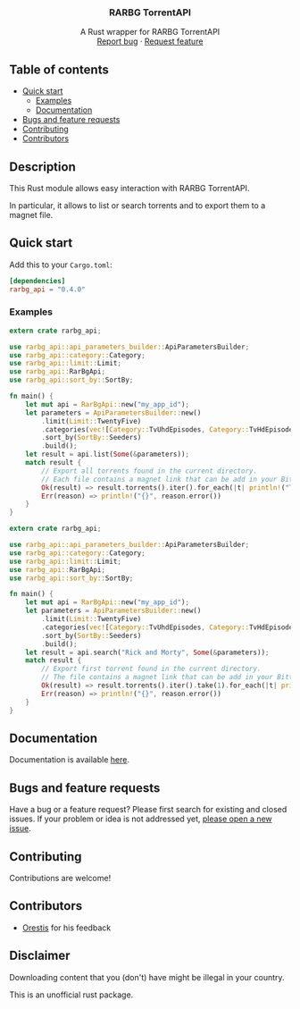 <h3 align="center">RARBG TorrentAPI</h3>
<p align="center">
    A Rust wrapper for RARBG TorrentAPI
    <br>
    <a href="https://github.com/baptistecdr/rarbg_api/issues/new">Report bug</a>
    ·
    <a href="https://github.com/baptistecdr/rarbg_api/issues/new">Request feature</a>
</p>

## Table of contents
- [Quick start](#quick-start)
    - [Examples](#examples)
    - [Documentation](#documentation)
- [Bugs and feature requests](#bugs-and-feature-requests)
- [Contributing](#contributing)
- [Contributors](#contributors)

## Description
This Rust module allows easy interaction with RARBG TorrentAPI.

In particular, it allows to list or search torrents and to export them to a magnet file.

## Quick start

Add this to your `Cargo.toml`:
```toml
[dependencies]
rarbg_api = "0.4.0"
```
### Examples
```rust
extern crate rarbg_api;

use rarbg_api::api_parameters_builder::ApiParametersBuilder;
use rarbg_api::category::Category;
use rarbg_api::limit::Limit;
use rarbg_api::RarBgApi;
use rarbg_api::sort_by::SortBy;

fn main() {
    let mut api = RarBgApi::new("my_app_id");
    let parameters = ApiParametersBuilder::new()
        .limit(Limit::TwentyFive)
        .categories(vec![Category::TvUhdEpisodes, Category::TvHdEpisodes, Category::TvEpisodes])
        .sort_by(SortBy::Seeders)
        .build();
    let result = api.list(Some(&parameters));
    match result {
        // Export all torrents found in the current directory.
        // Each file contains a magnet link that can be add in your Bittorrent client.
        Ok(result) => result.torrents().iter().for_each(|t| println!("Torrent exported to '{}'.", t.export(".").unwrap())),
        Err(reason) => println!("{}", reason.error())
    }
}
```
```rust
extern crate rarbg_api;

use rarbg_api::api_parameters_builder::ApiParametersBuilder;
use rarbg_api::category::Category;
use rarbg_api::limit::Limit;
use rarbg_api::RarBgApi;
use rarbg_api::sort_by::SortBy;

fn main() {
    let mut api = RarBgApi::new("my_app_id");
    let parameters = ApiParametersBuilder::new()
        .limit(Limit::TwentyFive)
        .categories(vec![Category::TvUhdEpisodes, Category::TvHdEpisodes, Category::TvEpisodes])
        .sort_by(SortBy::Seeders)
        .build();
    let result = api.search("Rick and Morty", Some(&parameters));
    match result {
        // Export first torrent found in the current directory.
        // The file contains a magnet link that can be add in your Bittorrent client.
        Ok(result) => result.torrents().iter().take(1).for_each(|t| println!("Torrent exported to '{}'.", t.export(".").unwrap())),
        Err(reason) => println!("{}", reason.error())
    }
}
```

## Documentation

Documentation is available [here](https://docs.rs/rarbg_api).

## Bugs and feature requests
Have a bug or a feature request? Please first search for existing and closed issues. If your problem or idea is not addressed yet, [please open a new issue](https://github.com/baptistecdr/rarbg_api/issues).

## Contributing
Contributions are welcome!

## Contributors
* [Orestis](https://github.com/omalaspinas) for his feedback

## Disclaimer

Downloading content that you (don't) have might be illegal in your country.

This is an unofficial rust package.
